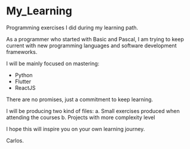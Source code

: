 # My_Learning
Programming exercises I did during my learning path.

As a programmer who started with Basic and Pascal, I am trying 
to keep current with new programming languages and software
development frameworks.

I will be mainly focused on mastering:
  - Python
  - Flutter
  - ReactJS

There are no promises, just a commitment to keep learning.

I will be producing two kind of files:
  a. Small exercises produced when attending the courses
  b. Projects with more complexity level

I hope this will inspire you on your own learning journey.

Carlos.